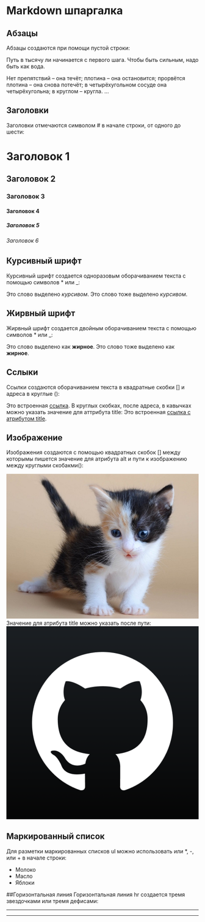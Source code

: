 # Markdown шпаргалка 
## Абзацы
Абзацы создаются при помощи пустой строки:

Путь в тысячу ли начинается с первого шага. Чтобы быть сильным, надо быть как вода. 

Нет препятствий – она течёт; плотина – она остановится; прорвётся плотина – она снова потечёт; в четырёхугольном сосуде она четырёхугольна; в круглом – кругла. ... 

## Заголовки
Заголовки отмечаются символом # в начале строки, от одного до шести:
# Заголовок 1 
## Заголовок 2 
### Заголовок 3 
#### Заголовок 4 
##### Заголовок 5 
###### Заголовок 6

## Курсивный шрифт
Курсивный шрифт создается одноразовым оборачиванием текста с помощью символов * или _:

Это слово выделено *курсивом*. Это слово тоже выделено _курсивом_.

## Жирвный шрифт
Жирвный шрифт создается двойным оборачиванием текста с помощью символов * или _:

Это слово выделено как **жирное**. Это слово тоже выделено как __жирное__.

## Сслыки
Ссылки создаются оборачиванием текста в квадратные скобки [] и адреса в круглые ():

Это встроенная [ссылка](https://github.com/yuri26nev/college).
В круглых скобках, после адреса, в кавычках можно указать значение для аттрибута title:
Это встроенная [ссылка с атрибутом title](https://github.com/ "Сылка на GITHUB").

## Изображение
Изображения создаются с помощью квадратных скобок [] между которымы пишется значение для атрибута alt и пути к изображению между круглыми скобакми():

![алтернативный текст](cat.jpg)
Значение для атрибута title можно указать после пути:
![алтернативный текст](github.png "GitHub")

## Маркированный список
Для разметки маркированных списков ul можно использовать или *, -, или + в начале строки:

* Молоко
* Масло
* Яблоки


##Горизонтальная линия
Горизонтальная линия hr создается тремя звездочками или тремя дефисами:

--- 
***
